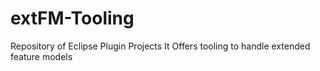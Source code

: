 extFM-Tooling
====

Repository of Eclipse Plugin Projects
It Offers tooling to handle extended feature models